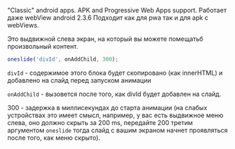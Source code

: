 "Classic" android apps. APK and Progressive Web Apps support.
Работает даже webView android 2.3.6
Подходит как для pwa так и для apk с webViews.

Это выдвижной слева экран, на который вы можете помещатьб произвольный контент.

```javascript
oneslide('divId', onAddChild, 300);
```

`divId` - содержимое этого блока будет скопировано (как innerHTML) и добавлено на слайд перед запуском анимации

`onAddChild` - вызовется после того, как divId будет добавлен на слайд.

300 - задержка в миллисекундах до старта анимации (на слабых устройствах это имеет смысл, например, у вас есть выдвижное меню слева,
    оно должно скрыть за 200 ms, передайте 200 третим аргументом  `oneslide` тогда слайд с вашим экраном начнет проявляться после того, как меню скрыто).

